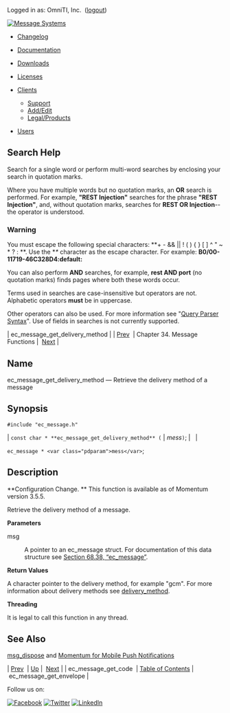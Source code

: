 Logged in as: OmniTI, Inc.  ([logout](https://support.messagesystems.com/logout.php))

[![Message Systems](https://support.messagesystems.com/images/ms-white205.png)](https://support.messagesystems.com/start.php) 

*   [Changelog](https://support.messagesystems.com/start.php?show=changelog)
*   [Documentation](https://support.messagesystems.com/docs/)
*   [Downloads](https://support.messagesystems.com/start.php)

*   [Licenses](https://support.messagesystems.com/license_summary.php)
*   <a href="">Clients</a>
    *   [Support](https://support.messagesystems.com/cs.php)
    *   [Add/Edit](https://support.messagesystems.com/edit_client.php)
    *   [Legal/Products](https://support.messagesystems.com/edit_products.php)
*   [Users](https://support.messagesystems.com/edit_customer.php)

## Search Help

Search for a single word or perform multi-word searches by enclosing your search in quotation marks.

Where you have multiple words but no quotation marks, an **OR** search is performed. For example, **"REST Injection"** searches for the phrase **"REST Injection"**, and, without quotation marks, searches for **REST OR Injection**--the operator is understood.

### Warning

You must escape the following special characters: **+ - && || ! ( ) { } [ ] ^ " ~ * ? : \**. Use the **\** character as the escape character. For example: **B0/00-11719-46C328D4\:default\:**

You can also perform **AND** searches, for example, **rest AND port** (no quotation marks) finds pages where both these words occur.

Terms used in searches are case-insensitive but operators are not. Alphabetic operators **must** be in uppercase.

Other operators can also be used. For more information see "[Query Parser Syntax](https://lucene.apache.org/core/old_versioned_docs/versions/3_0_0/queryparsersyntax.html)". Use of fields in searches is not currently supported.

| ec_message_get_delivery_method |
| [Prev](apis.ec_message_get_code.php)  | Chapter 34. Message Functions |  [Next](apis.ec_message_get_envelope.php) |

<a name="apis.ec_message_get_delivery_method"></a>
## Name

ec_message_get_delivery_method — Retrieve the delivery method of a message

## Synopsis

`#include "ec_message.h"`

| `const char * **ec_message_get_delivery_method** (` | <var class="pdparam">mess</var>`)`; |   |

`ec_message * <var class="pdparam">mess</var>`;<a name="idp28254768"></a>
## Description

**Configuration Change. ** This function is available as of Momentum version 3.5.5.

Retrieve the delivery method of a message.

**Parameters**

<dl class="variablelist">

<dt>msg</dt>

<dd>

A pointer to an ec_message struct. For documentation of this data structure see [Section 68.38, “ec_message”](structs.ec_message.php "68.38. ec_message").

</dd>

</dl>

**Return Values**

A character pointer to the delivery method, for example "gcm". For more information about delivery methods see [delivery_method](https://support.messagesystems.com/docs/web-ref/conf.ref.delivery_method.php).

**Threading**

It is legal to call this function in any thread.

<a name="idp28263904"></a>
## See Also

[msg_dispose](hooks.generic_delivery.msg_dispose.php "msg_dispose") and [Momentum for Mobile Push Notifications](https://support.messagesystems.com/docs/web-push/)

| [Prev](apis.ec_message_get_code.php)  | [Up](ec_message.php) |  [Next](apis.ec_message_get_envelope.php) |
| ec_message_get_code  | [Table of Contents](index.php) |  ec_message_get_envelope |

Follow us on:

[![Facebook](https://support.messagesystems.com/images/icon-facebook.png)](http://www.facebook.com/messagesystems) [![Twitter](https://support.messagesystems.com/images/icon-twitter.png)](http://twitter.com/#!/MessageSystems) [![LinkedIn](https://support.messagesystems.com/images/icon-linkedin.png)](http://www.linkedin.com/company/message-systems)